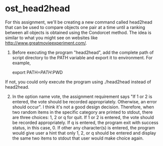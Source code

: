 ost_head2head
=============

For this assignment, we'll be creating a new command called head2head that can be used to compare objects one pair at a time until a ranking between all objects is obtained using the Condorcet method.  The idea is similar to what you might see on websites like http://www.greatmovieexperiment.com/.


1. Before executing the program "head2head", add the complete path of script
 directory to the PATH variable and export it to environment. For example,

	export PATH=$PATH:$PWD

If not, you could only execute the program using ./head2head instead of
head2head.

2. In the option name vote, the assignment requirement says "If 1 or 2 is
entered, the vote should be recorded appropriately. Otherwise, an error
should occur". I think it's not a good design decision. Therefore, when two
random items in the specific category are printed to stdout, there are three
choices: 1, 2 or q for quit. If 1 or 2 is entered, the vote should be
recorded appropriately. If q is entered, the program exit with success
status, in this case, 0. If other any character(s) is entered, the program
would give user a hint that only 1, 2, or q should be entered and display
the same two items to stdout that user would make choice again.
